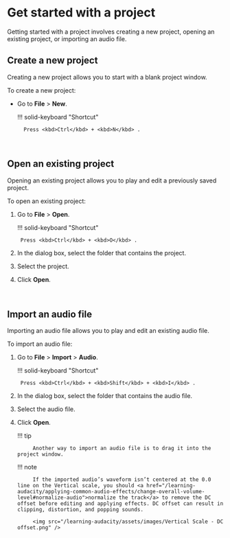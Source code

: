 # Get started with a project

Getting started with a project involves creating a new project, opening an existing project, or importing an audio file.
</br>


## Create a new project

Creating a new project allows you to start with a blank project window.

To create a new project:

- Go to **File** \> **New**.

    !!! solid-keyboard "Shortcut"

        Press <kbd>Ctrl</kbd> + <kbd>N</kbd> .

<br/>

## Open an existing project  

Opening an existing project allows you to play and edit a previously saved project.

To open an existing project:

1. Go to **File** \> **Open**.

    !!! solid-keyboard "Shortcut"
        
        Press <kbd>Ctrl</kbd> + <kbd>O</kbd> .

1.  In the dialog box, select the folder that contains the project.

1.  Select the project.

1.  Click **Open**.

<br/>

## Import an audio file

Importing an audio file allows you to play and edit an existing audio file.

To import an audio file:

1. Go to **File** \> **Import** \> **Audio**.

    !!! solid-keyboard "Shortcut"
        
        Press <kbd>Ctrl</kbd> + <kbd>Shift</kbd> + <kbd>I</kbd> .

2. In the dialog box, select the folder that contains the audio file.

3. Select the audio file.

4. Click **Open**.

    !!! tip

            Another way to import an audio file is to drag it into the project window.
    
    !!! note  
     
            If the imported audio’s waveform isn’t centered at the 0.0 line on the Vertical scale, you should <a href="/learning-audacity/applying-common-audio-effects/change-overall-volume-level#normalize-audio">normalize the track</a> to remove the DC offset before editing and applying effects. DC offset can result in clipping, distortion, and popping sounds.  

            <img src="/learning-audacity/assets/images/Vertical Scale - DC offset.png" />